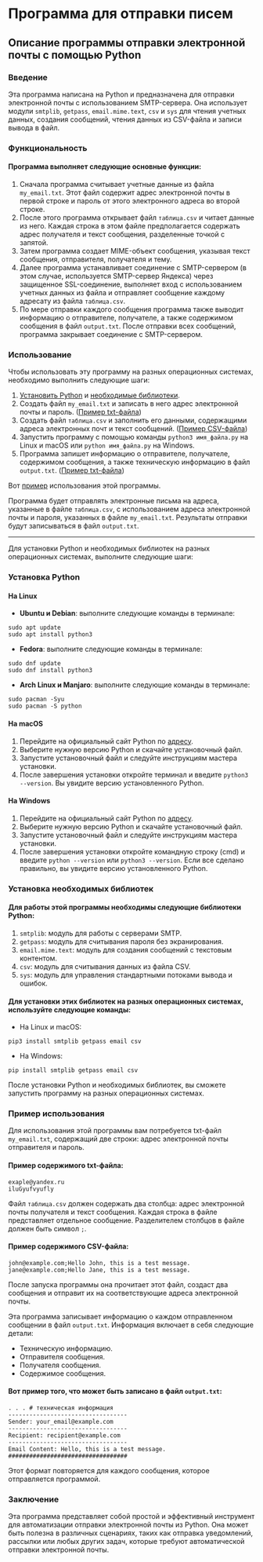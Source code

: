 # Программа для отправки писем

## Описание программы отправки электронной почты с помощью Python

### Введение

Эта программа написана на Python и предназначена для отправки электронной почты с использованием SMTP-сервера. Она использует модули `smtplib`, `getpass`, `email.mime.text`, `csv` и `sys` для чтения учетных данных, создания сообщений, чтения данных из CSV-файла и записи вывода в файл.

### Функциональность

#### Программа выполняет следующие основные функции:

1. Сначала программа считывает учетные данные из файла `my_email.txt`. Этот файл содержит адрес электронной почты в первой строке и пароль от этого электронного адреса во второй строке.
2. После этого программа открывает файл `таблица.csv` и читает данные из него. Каждая строка в этом файле предполагается содержать адрес получателя и текст сообщения, разделенные точкой с запятой.
3. Затем программа создает MIME-объект сообщения, указывая текст сообщения, отправителя, получателя и тему.
4. Далее программа устанавливает соединение с SMTP-сервером (в этом случае, используется SMTP-сервер Яндекса) через защищенное SSL-соединение, выполняет вход с использованием учетных данных из файла и отправляет сообщение каждому адресату из файла `таблица.csv`.
5. По мере отправки каждого сообщения программа также выводит информацию о отправителе, получателе, а также содержимом сообщения в файл `output.txt`. После отправки всех сообщений, программа закрывает соединение с SMTP-сервером.

### Использование

Чтобы использовать эту программу на разных операционных системах, необходимо выполнить следующие шаги:

1. [Установить Python](programma-dlya-otpravki-pisem.md#ustanovka-python) и [необходимые библиотеки](programma-dlya-otpravki-pisem.md#ustanovka-neobkhodimykh-bibliotek).
2. Создать файл `my_email.txt` и записать в него адрес электронной почты и пароль. ([Пример txt-файла](programma-dlya-otpravki-pisem.md#primer-soderzhimogo-txt-faila))
3. Создать файл `таблица.csv` и заполнить его данными, содержащими адреса электронных почт и текст сообщений. ([Пример CSV-файла](programma-dlya-otpravki-pisem.md#primer-soderzhimogo-csv-faila))
4. Запустить программу с помощью команды `python3 имя_файла.py` на Linux и macOS или `python имя_файла.py` на Windows.
5. Программа запишет информацию о отправителе, получателе, содержимом сообщения, а также техническую информацию в файл `output.txt`. ([Пример txt-файла](programma-dlya-otpravki-pisem.md#vot-primer-togo-chto-mozhet-byt-zapisano-v-fail-output.txt))

Вот [пример](programma-dlya-otpravki-pisem.md#primer-ispolzovaniya) использования этой программы.

Программа будет отправлять электронные письма на адреса, указанные в файле `таблица.csv`, с использованием адреса электронной почты и пароля, указанных в файле `my_email.txt`. Результаты отправки будут записываться в файл `output.txt`.

***

Для установки Python и необходимых библиотек на разных операционных системах, выполните следующие шаги:

### Установка Python

#### На Linux

* **Ubuntu и Debian**: выполните следующие команды в терминале:

```
sudo apt update
sudo apt install python3
```

* **Fedora**: выполните следующие команды в терминале:

```
sudo dnf update
sudo dnf install python3
```

* **Arch Linux и Manjaro**: выполните следующие команды в терминале:

```
sudo pacman -Syu
sudo pacman -S python
```

#### На macOS

1. Перейдите на официальный сайт Python по [адресу](https://www.python.org/downloads/mac-osx/).
2. Выберите нужную версию Python и скачайте установочный файл.
3. Запустите установочный файл и следуйте инструкциям мастера установки.
4. После завершения установки откройте терминал и введите `python3 --version`. Вы увидите версию установленного Python.

#### На Windows

1. Перейдите на официальный сайт Python по [адресу](https://www.python.org/downloads/windows/).
2. Выберите нужную версию Python и скачайте установочный файл.
3. Запустите установочный файл и следуйте инструкциям мастера установки.
4. После завершения установки откройте командную строку (cmd) и введите `python --version` или `python3 --version`. Если все сделано правильно, вы увидите версию установленного Python.

### Установка необходимых библиотек

#### Для работы этой программы необходимы следующие библиотеки Python:

1. `smtplib`: модуль для работы с серверами SMTP.
2. `getpass`: модуль для считывания пароля без экранирования.
3. `email.mime.text`: модуль для создания сообщений с текстовым контентом.
4. `csv`: модуль для считывания данных из файла CSV.
5. `sys`: модуль для управления стандартными потоками вывода и ошибок.

#### Для установки этих библиотек на разных операционных системах, используйте следующие команды:

* На Linux и macOS:

```
pip3 install smtplib getpass email csv
```

* На Windows:

```
pip install smtplib getpass email csv
```

После установки Python и необходимых библиотек, вы сможете запустить программу на разных операционных системах.



### Пример использования

Для использования этой программы вам потребуется txt-файл `my_email.txt`, содержащий две строки: адрес электронной почты отправителя и пароль.

#### Пример содержимого txt-файла:

```markup
exaple@yandex.ru
iluGyufvyufly
```

Файл `таблица.csv` должен содержать два столбца: адрес электронной почты получателя и текст сообщения. Каждая строка в файле представляет отдельное сообщение. Разделителем столбцов в файле должен быть символ `;`.

#### Пример содержимого CSV-файла:

```markup
john@example.com;Hello John, this is a test message.
jane@example.com;Hello Jane, this is a test message.

```

После запуска программы она прочитает этот файл, создаст два сообщения и отправит их на соответствующие адреса электронной почты.

Эта программа записывает информацию о каждом отправленном сообщении в файл `output.txt`. Информация включает в себя следующие детали:

* Техническую информацию.
* Отправителя сообщения.
* Получателя сообщения.
* Содержимое сообщения.

#### Вот пример того, что может быть записано в файл `output.txt`:

```markup
. . . # техническая информация
----------------------------------
Sender: your_email@example.com
----------------------------------
Recipient: recipient@example.com
----------------------------------
Email Content: Hello, this is a test message.
##################################
```

Этот формат повторяется для каждого сообщения, которое отправляется программой.

### Заключение

Эта программа представляет собой простой и эффективный инструмент для автоматизации отправки электронной почты из Python. Она может быть полезна в различных сценариях, таких как отправка уведомлений, рассылки или любых других задач, которые требуют автоматической отправки электронной почты.

